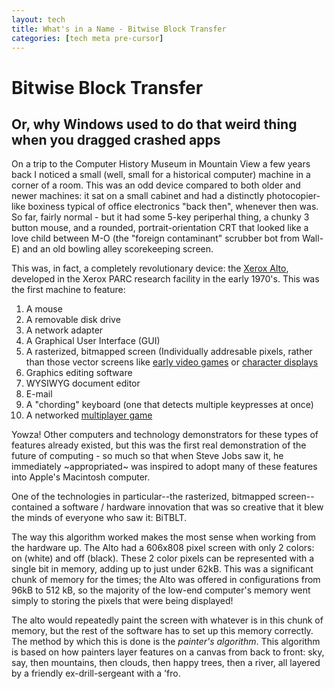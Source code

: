```yaml
---
layout: tech
title: What's in a Name - Bitwise Block Transfer
categories: [tech meta pre-cursor]
---
```



Bitwise Block Transfer
====

Or, why Windows used to do that weird thing when you dragged crashed apps
----

On a trip to the Computer History Museum in Mountain View a few years back I noticed a small (well, small for a historical computer) machine in a corner of a room. This was an odd device compared to both older and newer machines: it sat on a small cabinet and had a distinctly photocopier-like boxiness typical of office electronics "back then", whenever then was. So far, fairly normal - but it had some 5-key periperhal thing, a chunky 3 button mouse, and a rounded, portrait-orientation CRT that looked like a love child between M-O (the "foreign contaminant" scrubber bot from Wall-E) and an old bowling alley scorekeeping screen.

This was, in fact, a completely revolutionary device: the [Xerox Alto](https://en.wikipedia.org/wiki/Xerox_Alto), developed in the Xerox PARC research facility in the early 1970's. This was the first machine to feature:

1. A mouse
1. A removable disk drive
1. A network adapter
1. A Graphical User Interface (GUI)
1. A rasterized, bitmapped screen (Individually addresable pixels, rather than those vector screens like [early video games](https://upload.wikimedia.org/wikipedia/en/1/13/Asteroi1.png) or [character displays](https://en.wikipedia.org/wiki/Computer_terminal#/media/File:DEC_VT100_terminal_transparent.png)
1. Graphics editing software
1. WYSIWYG document editor
1. E-mail
1. A "chording" keyboard (one that detects multiple keypresses at once)
1. A networked [multiplayer game](https://en.wikipedia.org/wiki/Alto_Trek)

Yowza! Other computers and technology demonstrators for these types of features already existed, but this was the first real demonstration of the future of computing - so much so that when Steve Jobs saw it, he immediately ~appropriated~ was inspired to adopt many of these features into Apple's Macintosh computer.

One of the technologies in particular--the rasterized, bitmapped screen--contained a software / hardware innovation that was so creative that it blew the minds of everyone who saw it: BiTBLT.

The way this algorithm worked makes the most sense when working from the hardware up. The Alto had a 606x808 pixel screen with only 2 colors: on (white) and off (black). These 2 color pixels can be represented with a single bit in memory, adding up to just under 62kB. This was a significant chunk of memory for the times; the Alto was offered in configurations from 96kB to 512 kB, so the majority of the low-end computer's memory went simply to storing the pixels that were being displayed!

The alto would repeatedly paint the screen with whatever is in this chunk of memory, but the rest of the software has to set up this memory correctly. The method by which this is done is the _painter's algorithm_. This algorithm is based on how painters layer features on a canvas from back to front: sky, say, then mountains, then clouds, then happy trees, then a river, all layered by a friendly ex-drill-sergeant with a 'fro.
